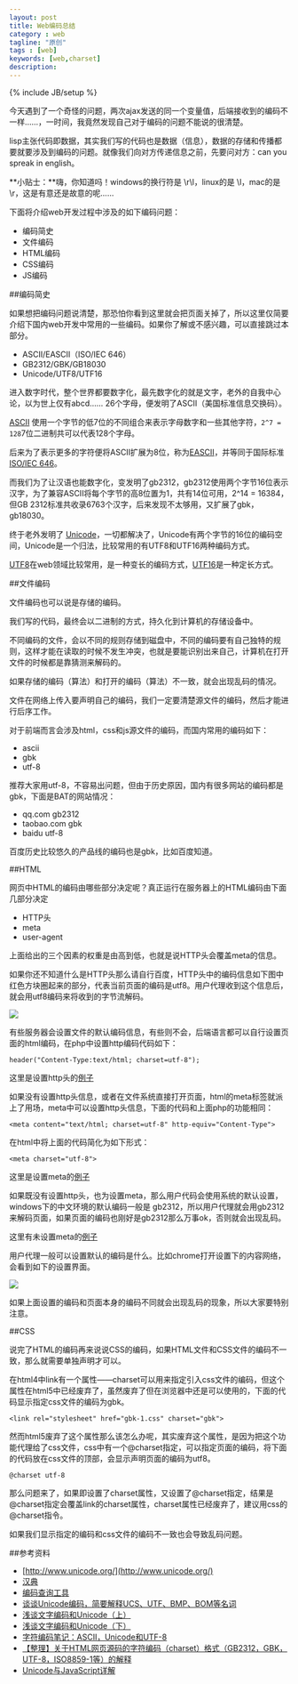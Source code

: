 ```yaml
---
layout: post
title: Web编码总结
category : web
tagline: "原创"
tags : [web]
keywords: [web,charset]
description: 
---
```

{% include JB/setup %}

今天遇到了一个奇怪的问题，两次ajax发送的同一个变量值，后端接收到的编码不一样……，一时间，我竟然发现自己对于编码的问题不能说的很清楚。

lisp主张代码即数据，其实我们写的代码也是数据（信息），数据的存储和传播都要就要涉及到编码的问题。就像我们向对方传递信息之前，先要问对方：can you spreak in english。

**小贴士：**嗨，你知道吗！windows的换行符是 \\r\\l，linux的是 \\l，mac的是 \\r，这是有意还是故意的呢……

下面将介绍web开发过程中涉及的如下编码问题：

- 编码简史
- 文件编码
- HTML编码
- CSS编码
- JS编码

##编码简史

如果想把编码问题说清楚，那恐怕你看到这里就会把页面关掉了，所以这里仅简要介绍下国内web开发中常用的一些编码。如果你了解或不感兴趣，可以直接跳过本部分。

- ASCII/EASCII（ISO/IEC 646）
- GB2312/GBK/GB18030
- Unicode/UTF8/UTF16

进入数字时代，整个世界都要数字化，最先数字化的就是文字，老外的自我中心论，以为世上仅有abcd…… 26个字母，便发明了ASCII（美国标准信息交换码）。

[ASCII](http://zh.wikipedia.org/wiki/ASCII) 使用一个字节的低7位的不同组合来表示字母数字和一些其他字符，`2^7 = 128`7位二进制共可以代表128个字母。

后来为了表示更多的字符便将ASCII扩展为8位，称为[EASCII](http://zh.wikipedia.org/wiki/EASCII)，并等同于国际标准[ISO/IEC 646](http://zh.wikipedia.org/wiki/ISO/IEC_646)。

而我们为了让汉语也能数字化，变发明了gb2312，gb2312使用两个字节16位表示汉字，为了兼容ASCII将每个字节的高8位置为1，共有14位可用，2^14 = 16384，但GB 2312标准共收录6763个汉字，后来发现不太够用，又扩展了gbk，gb18030。

终于老外发明了 [Unicode](http://zh.wikipedia.org/wiki/Unicode)，一切都解决了，Unicode有两个字节的16位的编码空间，Unicode是一个归法，比较常用的有UTF8和UTF16两种编码方式。

[UTF8](http://zh.wikipedia.org/wiki/UTF-8)在web领域比较常用，是一种变长的编码方式，[UTF16](http://zh.wikipedia.org/wiki/UTF-16)是一种定长方式。

##文件编码

文件编码也可以说是存储的编码。

我们写的代码，最终会以二进制的方式，持久化到计算机的存储设备中。

不同编码的文件，会以不同的规则存储到磁盘中，不同的编码要有自己独特的规则，这样才能在读取的时候不发生冲突，也就是要能识别出来自己，计算机在打开文件的时候都是靠猜测来解码的。

如果存储的编码（算法）和打开的编码（算法）不一致，就会出现乱码的情况。

文件在网络上传入要声明自己的编码，我们一定要清楚源文件的编码，然后才能进行后序工作。

对于前端而言会涉及html，css和js源文件的编码，而国内常用的编码如下：

- ascii
- gbk
- utf-8

推荐大家用utf-8，不容易出问题，但由于历史原因，国内有很多网站的编码都是gbk，下面是BAT的网站情况：

- qq.com gb2312
- taobao.com gbk
- baidu utf-8

百度历史比较悠久的产品线的编码也是gbk，比如百度知道。

##HTML

网页中HTML的编码由哪些部分决定呢？真正运行在服务器上的HTML编码由下面几部分决定

- HTTP头
- meta
- user-agent

上面给出的三个因素的权重是由高到低，也就是说HTTP头会覆盖meta的信息。

如果你还不知道什么是HTTP头那么请自行百度，HTTP头中的编码信息如下图中红色方块圈起来的部分，代表当前页面的编码是utf8。用户代理收到这个信息后，就会用utf8编码来将收到的字节流解码。

![]({{BLOG_IMG}}150.png)

有些服务器会设置文件的默认编码信息，有些则不会，后端语言都可以自行设置页面的html编码，在php中设置http编码代码如下：

	header("Content-Type:text/html; charset=utf-8");

这里是设置http头的[例子](https://github.com/yanhaijing/webtest/blob/master/charset/http.php)

如果没有设置http头信息，或者在文件系统直接打开页面，html的meta标签就派上了用场，meta中可以设置http头信息，下面的代码和上面php的功能相同：

	<meta content="text/html; charset=utf-8" http-equiv="Content-Type">

在html中将上面的代码简化为如下形式：

	<meta charset="utf-8">

这里是设置meta的[例子](https://github.com/yanhaijing/webtest/blob/master/charset/meta.html)

如果既没有设置http头，也为设置meta，那么用户代码会使用系统的默认设置，windows下的中文环境的默认编码一般是 gb2312，所以用户代理就会用gb2312来解码页面，如果页面的编码也刚好是gb2312那么万事ok，否则就会出现乱码。

这里有未设置meta的[例子](https://github.com/yanhaijing/webtest/blob/master/charset/nometa.html)

用户代理一般可以设置默认的编码是什么。比如chrome打开设置下的内容网络，会看到如下的设置界面。

![]({{BLOG_IMG}}151.png)

如果上面设置的编码和页面本身的编码不同就会出现乱码的现象，所以大家要特别注意。

##CSS

说完了HTML的编码再来说说CSS的编码，如果HTML文件和CSS文件的编码不一致，那么就需要单独声明才可以。

在html4中link有一个属性——charset可以用来指定引入css文件的编码，但这个属性在html5中已经废弃了，虽然废弃了但在浏览器中还是可以使用的，下面的代码显示指定css文件的编码为gbk。

    <link rel="stylesheet" href="gbk-1.css" charset="gbk">

然而html5废弃了这个属性那么该怎么办呢，其实废弃这个属性，是因为把这个功能代理给了css文件，css中有一个@charset指定，可以指定页面的编码，将下面的代码放在css文件的顶部，会显示声明页面的编码为utf8。

	@charset utf-8

那么问题来了，如果即设置了charset属性，又设置了@charset指定，结果是@charset指定会覆盖link的charset属性，charset属性已经废弃了，建议用css的@charset指令。

如果我们显示指定的编码和css文件的编码不一致也会导致乱码问题。

##参考资料
- [http://www.unicode.org/](http://www.unicode.org/)
- [汉典](http://www.zdic.net/)
- [编码查询工具](http://www.unicode.org/charts/unihan.html)
- [谈谈Unicode编码，简要解释UCS、UTF、BMP、BOM等名词](http://blog.csdn.net/fmddlmyy/article/details/372148)
- [浅谈文字编码和Unicode（上）](http://blog.csdn.net/fmddlmyy/article/details/1510189)
- [浅谈文字编码和Unicode（下）](http://blog.csdn.net/fmddlmyy/article/details/1510193)
- [字符编码笔记：ASCII，Unicode和UTF-8](http://www.ruanyifeng.com/blog/2007/10/ascii_unicode_and_utf-8.html)
- [【整理】关于HTML网页源码的字符编码（charset）格式（GB2312，GBK，UTF-8，ISO8859-1等）的解释](http://www.crifan.com/summary_explain_what_is_html_charset_and_common_value_of_gb2312_gbk_utf_8_iso8859_1/)
- [Unicode与JavaScript详解](http://www.ruanyifeng.com/blog/2014/12/unicode.html)








